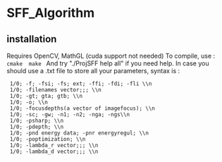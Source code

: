 # SFF_Algorithm

## installation
Requires OpenCV, MathGL (cuda support not needed)
To compile, use :
<code>
cmake <srcfolder>
make
</code>
And try "./ProjSFF help all" if you need help. In case you should use a .txt file to store all your parameters, syntax is :

     1/0; -f; -fsi; -fs; ext; -ffi; -fdi; -fli \\n
     1/0; -filenames vector;;; \\n
     1/0; -gt; gta; gtb; \\n
     1/0; -o; \\n
     1/0; -focusdepths(a vector of imagefocus); \\n
     1/0; -sc; -gw; -n1; -n2; -nga; -ngs\\n
     1/0; -psharp; \\n
     1/0; -pdepth; \\n
     1/0; -pnd energy data; -pnr energyregul; \\n
     1/0; -poptimization; \\n
     1/0; -lambda_r vector;;; \\n
     1/0; -lambda_d vector;;; \\n



